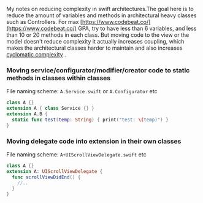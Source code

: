 My notes on reducing complexity in swift architectures.<!--more-->The goal here is to reduce the amount of variables and methods in architectural heavy classes such as Controllers. For max [https://www.codebeat.co/](https://www.codebeat.co/) GPA, try to have less than 6 variables, and less than 10 or 20 methods in each class. But moving code to the view or the model doesn't reduce complexity it actually increases coupling, which makes the architectural classes harder to maintain and also increases  [cyclomatic complexity](https://en.wikipedia.org/wiki/Cyclomatic_complexity)  .

### Moving service/configurator/modifier/creator code to static methods in classes within classes
File naming scheme: `A.Service.swift` or `A.Configurator` etc
```swift
class A {}
extension A { class Service {} }
extension A.B {
  static func test(temp: String) { print("test: \(temp)") }
}
```

### Moving delegate code into extension in their own classes
File naming scheme: `A+UIScrollViewDelegate.swift` etc
```swift
class A {}
extension A: UIScrollViewDelegate {
  func scrollViewDidEnd() {
    //..
  }
}
```
